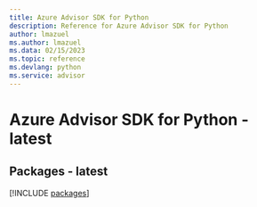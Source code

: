 ```yaml
---
title: Azure Advisor SDK for Python
description: Reference for Azure Advisor SDK for Python
author: lmazuel
ms.author: lmazuel
ms.data: 02/15/2023
ms.topic: reference
ms.devlang: python
ms.service: advisor
---
```

# Azure Advisor SDK for Python - latest
## Packages - latest
[!INCLUDE [packages](advisor-index.md)]
